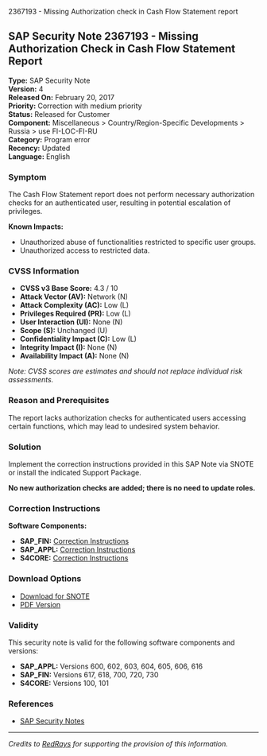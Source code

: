 2367193 - Missing Authorization check in Cash Flow Statement report

## SAP Security Note 2367193 - Missing Authorization Check in Cash Flow Statement Report

**Type:** SAP Security Note  
**Version:** 4  
**Released On:** February 20, 2017  
**Priority:** Correction with medium priority  
**Status:** Released for Customer  
**Component:** Miscellaneous > Country/Region-Specific Developments > Russia > use FI-LOC-FI-RU  
**Category:** Program error  
**Recency:** Updated  
**Language:** English

### Symptom

The Cash Flow Statement report does not perform necessary authorization checks for an authenticated user, resulting in potential escalation of privileges.

**Known Impacts:**
- Unauthorized abuse of functionalities restricted to specific user groups.
- Unauthorized access to restricted data.

### CVSS Information

- **CVSS v3 Base Score:** 4.3 / 10  
- **Attack Vector (AV):** Network (N)  
- **Attack Complexity (AC):** Low (L)  
- **Privileges Required (PR):** Low (L)  
- **User Interaction (UI):** None (N)  
- **Scope (S):** Unchanged (U)  
- **Confidentiality Impact (C):** Low (L)  
- **Integrity Impact (I):** None (N)  
- **Availability Impact (A):** None (N)

*Note: CVSS scores are estimates and should not replace individual risk assessments.*

### Reason and Prerequisites

The report lacks authorization checks for authenticated users accessing certain functions, which may lead to undesired system behavior.

### Solution

Implement the correction instructions provided in this SAP Note via SNOTE or install the indicated Support Package.

**No new authorization checks are added; there is no need to update roles.**

### Correction Instructions

**Software Components:**

- **SAP_FIN:** [Correction Instructions](https://me.sap.com/corrins/0002367193/15841)
- **SAP_APPL:** [Correction Instructions](https://me.sap.com/corrins/0002367193/1)
- **S4CORE:** [Correction Instructions](https://me.sap.com/corrins/0002367193/19773)

### Download Options

- [Download for SNOTE](https://notesdownloads.sap.com/note/0040000013969192017)
- [PDF Version](https://userapps.support.sap.com/sap/support/sfm/notes/print/0002367193?language=en-US&token=00AE383C3E10914CF755A67B91A5DA44)

### Validity

This security note is valid for the following software components and versions:

- **SAP_APPL:** Versions 600, 602, 603, 604, 605, 606, 616
- **SAP_FIN:** Versions 617, 618, 700, 720, 730
- **S4CORE:** Versions 100, 101

### References

- [SAP Security Notes](https://me.sap.com/notes/0002367193/E)

---

*Credits to [RedRays](https://redrays.io) for supporting the provision of this information.*